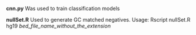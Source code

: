 **cnn.py**
Was used to train classification models

**nullSet.R**
Used to generate GC matched negatives. Usage: Rscript nullSet.R hg19 *bed_file_name_without_the_extension*
